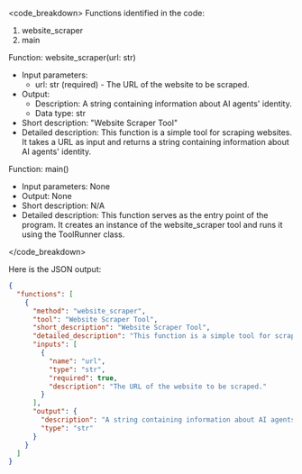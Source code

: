 <code_breakdown>
Functions identified in the code:
1. website_scraper
2. main

Function: website_scraper(url: str)
- Input parameters:
  - url: str (required) - The URL of the website to be scraped.
- Output:
  - Description: A string containing information about AI agents' identity.
  - Data type: str
- Short description: "Website Scraper Tool"
- Detailed description: This function is a simple tool for scraping websites. It takes a URL as input and returns a string containing information about AI agents' identity.

Function: main()
- Input parameters: None
- Output: None
- Short description: N/A
- Detailed description: This function serves as the entry point of the program. It creates an instance of the website_scraper tool and runs it using the ToolRunner class.

</code_breakdown>

Here is the JSON output:

```json
{
  "functions": [
    {
      "method": "website_scraper",
      "tool": "Website Scraper Tool",
      "short_description": "Website Scraper Tool",
      "detailed_description": "This function is a simple tool for scraping websites. It takes a URL as input and returns a string containing information about AI agents' identity.",
      "inputs": [
        {
          "name": "url",
          "type": "str",
          "required": true,
          "description": "The URL of the website to be scraped."
        }
      ],
      "output": {
        "description": "A string containing information about AI agents' identity.",
        "type": "str"
      }
    }
  ]
}
```